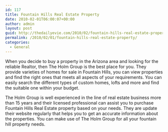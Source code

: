 ```yaml
---
id: 117
title: Fountain Hills Real Estate Property
date: 2010-02-01T06:00:07+00:00
author: admin
layout: post
guid: http://thedailyevie.com/2010/02/fountain-hills-real-estate-property/
permalink: /2010/02/01/fountain-hills-real-estate-property/
categories:
  - General
---
```

When you decide to buy a property in the Arizona area and looking for the reliable Realtor, then The Holm Group is the best place for you. They provide varieties of homes for sale in Fountain Hills, you can view properties and find the right ones that meets all aspects of your requirements. You can easily search the different types of custom homes, lofts and more and find the suitable one within your budget.

The Holm Group is well experienced in the line of real estate business more than 15 years and their licensed professional can assist you to purchase Fountain Hills Real Estate property based on your needs. They are update their website regularly that helps you to get an accurate information about the properties. You can make use of The Holm Group for all your fountain hill property needs.